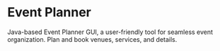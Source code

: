 # Event Planner
 Java-based Event Planner GUI, a user-friendly tool for seamless event organization. Plan and book venues, services, and details.
